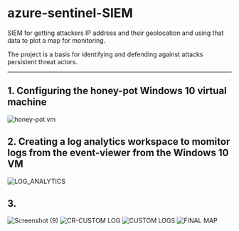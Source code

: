 # azure-sentinel-SIEM

SIEM for getting attackers IP address and their geolocation and using that data to plot a map for monitoring.

The project is a basis for identifying and defending against attacks persistent threat actors.

-------------------------------------------------------------------------------------------------------------------------------------------------------------------------

## 1. Configuring the honey-pot Windows 10 virtual machine

![honey-pot vm](https://user-images.githubusercontent.com/61822296/194932594-a96defe9-e502-4414-ac64-3dbf9368e6fe.png)

## 2. Creating a log analytics workspace to momitor logs from the event-viewer from the Windows 10 VM

![LOG_ANALYTICS](https://user-images.githubusercontent.com/61822296/194932596-6854866b-e7c7-49f5-88f2-cdefbd4f7691.png)

## 3. 



![Screenshot (9)](https://user-images.githubusercontent.com/61822296/194932601-726138c6-c366-40ed-82c6-55a7b787561d.png)
![CR-CUSTOM LOG](https://user-images.githubusercontent.com/61822296/194932612-7f90cb2b-5dfe-463d-bb22-7888debe7667.png)
![CUSTOM LOGS](https://user-images.githubusercontent.com/61822296/194932616-ee779c9a-3d88-4cca-a44e-d33082f3ca0b.png)
![FINAL MAP](https://user-images.githubusercontent.com/61822296/194932576-d623092d-7d71-46e3-b51c-e9e2a6decb16.png)
